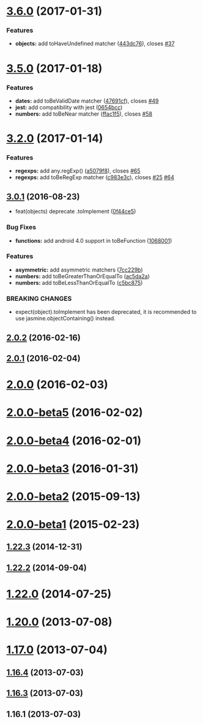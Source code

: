 <a name="3.6.0"></a>
# [3.6.0](https://github.com/JamieMason/Jasmine-Matchers/compare/3.5.0...v3.6.0) (2017-01-31)


### Features

* **objects:** add toHaveUndefined matcher ([443dc76](https://github.com/JamieMason/Jasmine-Matchers/commit/443dc76)), closes [#37](https://github.com/JamieMason/Jasmine-Matchers/issues/37)



<a name="3.5.0"></a>
# [3.5.0](https://github.com/JamieMason/Jasmine-Matchers/compare/3.2.0...3.5.0) (2017-01-18)


### Features

* **dates:** add toBeValidDate matcher ([47691cf](https://github.com/JamieMason/Jasmine-Matchers/commit/47691cf)), closes [#49](https://github.com/JamieMason/Jasmine-Matchers/issues/49)
* **jest:** add compatibility with jest ([0654bcc](https://github.com/JamieMason/Jasmine-Matchers/commit/0654bcc))
* **numbers:** add toBeNear matcher ([ffac1f5](https://github.com/JamieMason/Jasmine-Matchers/commit/ffac1f5)), closes [#58](https://github.com/JamieMason/Jasmine-Matchers/issues/58)



<a name="3.2.0"></a>
# [3.2.0](https://github.com/JamieMason/Jasmine-Matchers/compare/3.0.1...3.2.0) (2017-01-14)


### Features

* **regexps:** add any.regExp() ([a5079f8](https://github.com/JamieMason/Jasmine-Matchers/commit/a5079f8)), closes [#65](https://github.com/JamieMason/Jasmine-Matchers/issues/65)
* **regexps:** add toBeRegExp matcher ([c983e3c](https://github.com/JamieMason/Jasmine-Matchers/commit/c983e3c)), closes [#25](https://github.com/JamieMason/Jasmine-Matchers/issues/25) [#64](https://github.com/JamieMason/Jasmine-Matchers/issues/64)



<a name="3.0.1"></a>
## [3.0.1](https://github.com/JamieMason/Jasmine-Matchers/compare/2.0.2...3.0.1) (2016-08-23)


* feat(objects) deprecate .toImplement ([0f44ce5](https://github.com/JamieMason/Jasmine-Matchers/commit/0f44ce5))


### Bug Fixes

* **functions:** add android 4.0 support in toBeFunction ([1068001](https://github.com/JamieMason/Jasmine-Matchers/commit/1068001))


### Features

* **asymmetric:** add asymmetric matchers ([7cc229b](https://github.com/JamieMason/Jasmine-Matchers/commit/7cc229b))
* **numbers:** add toBeGreaterThanOrEqualTo ([ac5da2a](https://github.com/JamieMason/Jasmine-Matchers/commit/ac5da2a))
* **numbers:** add toBeLessThanOrEqualTo ([c5bc875](https://github.com/JamieMason/Jasmine-Matchers/commit/c5bc875))


### BREAKING CHANGES

* expect(object).toImplement has been deprecated, it is recommended to use jasmine.objectContaining() instead.



<a name="2.0.2"></a>
## [2.0.2](https://github.com/JamieMason/Jasmine-Matchers/compare/2.0.1...2.0.2) (2016-02-16)



<a name="2.0.1"></a>
## [2.0.1](https://github.com/JamieMason/Jasmine-Matchers/compare/2.0.0...2.0.1) (2016-02-04)



<a name="2.0.0"></a>
# [2.0.0](https://github.com/JamieMason/Jasmine-Matchers/compare/2.0.0-beta5...2.0.0) (2016-02-03)



<a name="2.0.0-beta5"></a>
# [2.0.0-beta5](https://github.com/JamieMason/Jasmine-Matchers/compare/2.0.0-beta4...2.0.0-beta5) (2016-02-02)



<a name="2.0.0-beta4"></a>
# [2.0.0-beta4](https://github.com/JamieMason/Jasmine-Matchers/compare/2.0.0-beta3...2.0.0-beta4) (2016-02-01)



<a name="2.0.0-beta3"></a>
# [2.0.0-beta3](https://github.com/JamieMason/Jasmine-Matchers/compare/2.0.0-beta2...2.0.0-beta3) (2016-01-31)



<a name="2.0.0-beta2"></a>
# [2.0.0-beta2](https://github.com/JamieMason/Jasmine-Matchers/compare/2.0.0-beta1...2.0.0-beta2) (2015-09-13)



<a name="2.0.0-beta1"></a>
# [2.0.0-beta1](https://github.com/JamieMason/Jasmine-Matchers/compare/1.22.3...2.0.0-beta1) (2015-02-23)



<a name="1.22.3"></a>
## [1.22.3](https://github.com/JamieMason/Jasmine-Matchers/compare/1.22.2...1.22.3) (2014-12-31)



<a name="1.22.2"></a>
## [1.22.2](https://github.com/JamieMason/Jasmine-Matchers/compare/1.22.0...1.22.2) (2014-09-04)



<a name="1.22.0"></a>
# [1.22.0](https://github.com/JamieMason/Jasmine-Matchers/compare/1.20.0...1.22.0) (2014-07-25)



<a name="1.20.0"></a>
# [1.20.0](https://github.com/JamieMason/Jasmine-Matchers/compare/1.17.0...1.20.0) (2013-07-08)



<a name="1.17.0"></a>
# [1.17.0](https://github.com/JamieMason/Jasmine-Matchers/compare/1.16.4...1.17.0) (2013-07-04)



<a name="1.16.4"></a>
## [1.16.4](https://github.com/JamieMason/Jasmine-Matchers/compare/1.16.3...1.16.4) (2013-07-03)



<a name="1.16.3"></a>
## [1.16.3](https://github.com/JamieMason/Jasmine-Matchers/compare/1.16.1...1.16.3) (2013-07-03)



<a name="1.16.1"></a>
## 1.16.1 (2013-07-03)



